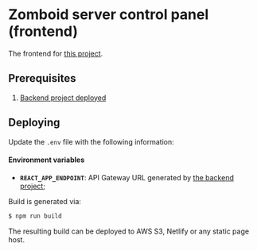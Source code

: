 # Zomboid server control panel (frontend)

The frontend for [this project](https://github.com/HugoJF/zomboid-aws-server-control-panel-backend).

## Prerequisites

1. [Backend project deployed](https://github.com/HugoJF/zomboid-aws-server-control-panel-backend)

## Deploying

Update the `.env` file with the following information:

#### Environment variables

- **`REACT_APP_ENDPOINT`**: API Gateway URL generated by [the backend project](https://github.com/HugoJF/zomboid-aws-server-control-panel-backend);

Build is generated via:
```bash
$ npm run build
```

The resulting build can be deployed to AWS S3, Netlify or any static page host.

